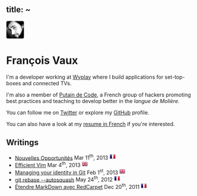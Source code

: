 title: ~
---

![My avatar](/media/avatar.png)

François Vaux
=============

I'm a developer working at [Wyplay](http://wyplay.com/) where I build
applications for set-top-boxes and connected TVs.

I'm also a member of [Putain de Code](http://putaindecode.fr/), a French group
of hackers promoting best practices and teaching to develop better in the
*langue de Molière*.

You can follow me on [Twitter][tw] or explore my [GitHub][gh] profile.

You can also have a look at my [resume in French](cv.html) if you're interested.

Writings
--------

* [Nouvelles Opportunités](/articles/nouvelles_opportunites.html)
  <span class="date">Mar 11<sup>th</sup>, 2013</span>
  ![fr](/media/flag_fr.png)
* [Efficient Vim](/articles/efficient_vim.html)
  <span class="date">Mar 4<sup>th</sup>, 2013</span>
  ![en](/media/flag_en.png)
* [Managing your identity in Git](/articles/managing_your_identity_in_git.html)
  <span class="date">Feb 1<sup>st</sup>, 2013</span>
  ![en](/media/flag_en.png)
* [git rebase --autosquash](/articles/git_rebase_autosquash.html)
  <span class="date">May 24<sup>th</sup>, 2012</span>
  ![fr](/media/flag_fr.png)
* [Étendre MarkDown avec RedCarpet](/articles/etendre_markdown_redcarpet.html)
  <span class="date">Dec 20<sup>th</sup>, 2011</span>
  ![fr](/media/flag_fr.png)


[tw]: https://twitter.com/madx
[gh]: https://github.com/madx

